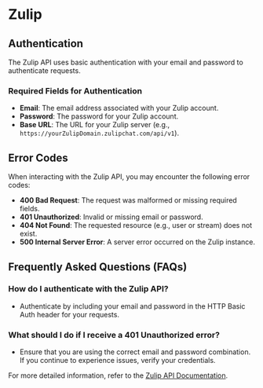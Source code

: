 # Zulip

## Authentication

The Zulip API uses basic authentication with your email and password to authenticate requests.

### Required Fields for Authentication

- **Email**: The email address associated with your Zulip account.
- **Password**: The password for your Zulip account.
- **Base URL**: The URL for your Zulip server (e.g., `https://yourZulipDomain.zulipchat.com/api/v1`).

## Error Codes

When interacting with the Zulip API, you may encounter the following error codes:

- **400 Bad Request**: The request was malformed or missing required fields.
- **401 Unauthorized**: Invalid or missing email or password.
- **404 Not Found**: The requested resource (e.g., user or stream) does not exist.
- **500 Internal Server Error**: A server error occurred on the Zulip instance.

## Frequently Asked Questions (FAQs)

### How do I authenticate with the Zulip API?
- Authenticate by including your email and password in the HTTP Basic Auth header for your requests.

### What should I do if I receive a 401 Unauthorized error?
- Ensure that you are using the correct email and password combination. If you continue to experience issues, verify your credentials.

For more detailed information, refer to the [Zulip API Documentation](https://zulip.com/api/rest).
